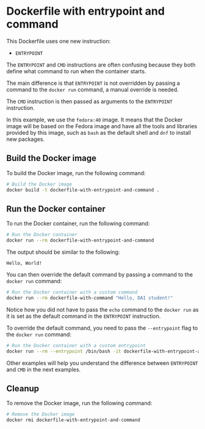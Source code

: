 # Dockerfile with entrypoint and command

This Dockerfile uses one new instruction:

- `ENTRYPOINT`

The `ENTRYPOINT` and `CMD` instructions are often confusing because they both
define what command to run when the container starts.

The main difference is that `ENTRYPOINT` is not overridden by passing a command
to the `docker run` command, a manual override is needed.

The `CMD` instruction is then passed as arguments to the `ENTRYPOINT`
instruction.

In this example, we use the `fedora:40` image. It means that the Docker image
will be based on the Fedora image and have all the tools and libraries provided
by this image, such as `bash` as the default shell and `dnf` to install new
packages.

## Build the Docker image

To build the Docker image, run the following command:

```sh
# Build the Docker image
docker build -t dockerfile-with-entrypoint-and-command .
```

## Run the Docker container

To run the Docker container, run the following command:

```sh
# Run the Docker container
docker run --rm dockerfile-with-entrypoint-and-command
```

The output should be similar to the following:

```text
Hello, World!
```

You can then override the default command by passing a command to the
`docker run` command:

```sh
# Run the Docker container with a custom command
docker run --rm dockerfile-with-command "Hello, DAI student!"
```

Notice how you did not have to pass the `echo` command to the `docker run` as it
is set as the default command in the `ENTRYPOINT` instruction.

To override the default command, you need to pass the `--entrypoint` flag to the
`docker run` command:

```sh
# Run the Docker container with a custom entrypoint
docker run --rm --entrypoint /bin/bash -it dockerfile-with-entrypoint-and-command /bin/bash
```

Other examples will help you understand the difference between `ENTRYPOINT` and
`CMD` in the next examples.

## Cleanup

To remove the Docker image, run the following command:

```sh
# Remove the Docker image
docker rmi dockerfile-with-entrypoint-and-command
```
